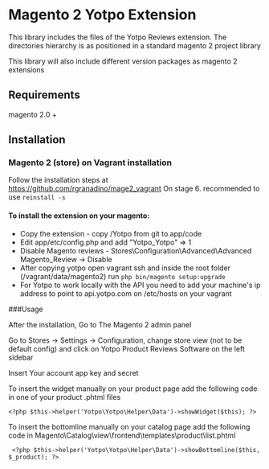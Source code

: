  Magento 2 Yotpo Extension
==========================

This library includes the files of the Yotpo Reviews extension.
The directories hierarchy is as positioned in a standard magento 2 project library

This library will also include different version packages as magento 2 extensions



## Requirements

magento 2.0 +

## Installation
### Magento 2 (store) on Vagrant installation
Follow the installation steps at https://github.com/rgranadino/mage2_vagrant
 On stage 6. recommended to use ```reinstall -s```
  
#### To install the extension on your magento:
* Copy the extension - copy /Yotpo from git to app/code
* Edit app/etc/config.php and add "Yotpo_Yotpo" => 1
* Disable Magento reviews - Stores\Configuration\Advanced\Advanced  Magento_Review -> Disable
* After copying yotpo open vagrant ssh and inside the root folder (/vagrant/data/magento2) run ```php bin/magento setup:upgrade ```
* For Yotpo to work locally with the API you need to add your machine's ip address to point to api.yotpo.com on /etc/hosts on your vagrant 

###Usage

After the installation, Go to The Magento 2 admin panel

Go to Stores -> Settings -> Configuration, change store view (not to be default config) and click on Yotpo Product Reviews Software on the left sidebar

Insert Your account app key and secret

To insert the widget manually on your product page add the following code in one of your product .phtml files 

```<?php $this->helper('Yotpo\Yotpo\Helper\Data')->showWidget($this); ?>``` 

To insert the bottomline manually on your catalog page add the following code in Magento\Catalog\view\frontend\templates\product\list.phtml

``` <?php $this->helper('Yotpo\Yotpo\Helper\Data')->showBottomline($this, $_product); ?>``` 
